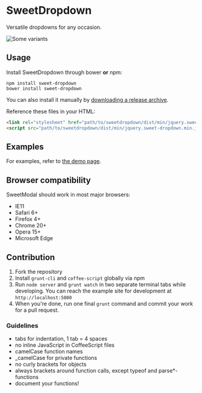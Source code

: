 # SweetDropdown

Versatile dropdowns for any occasion.

![Some variants](http://bfx.re/gLFo/sweetDropdown-overview.png)

## Usage

Install SweetDropdown through bower **or** npm:

    npm install sweet-dropdown
    bower install sweet-dropdown
    
You can also install it manually by [downloading a release archive](https://github.com/adeptoas/sweet-dropdown/releases).

Reference these files in your HTML:

```html
<link rel="stylesheet" href="path/to/sweetdropdown/dist/min/jquery.sweet-dropdown.min.css" />
<script src="path/to/sweetdropdown/dist/min/jquery.sweet-dropdown.min.js"></script>
```

## Examples

For examples, refer to [the demo page](http://sweet-dropdown.adepto.as).

## Browser compatibility

SweetModal should work in most major browsers:

- IE11
- Safari 6+
- Firefox 4+
- Chrome 20+
- Opera 15+
- Microsoft Edge

## Contribution

1. Fork the repository
2. Install `grunt-cli` and `coffee-script` globally via npm
3. Run `node server` and `grunt watch` in two separate terminal tabs while developing. You can reach the example site for development at `http://localhost:5000`
4. When you're done, run one final `grunt` command and commit your work for a pull request.

### Guidelines

- tabs for indentation, 1 tab = 4 spaces
- no inline JavaScript in CoffeeScript files
- camelCase function names
- _camelCase for private functions
- no curly brackets for objects
- always brackets around function calls, except typeof and parse*-functions
- document your functions!

